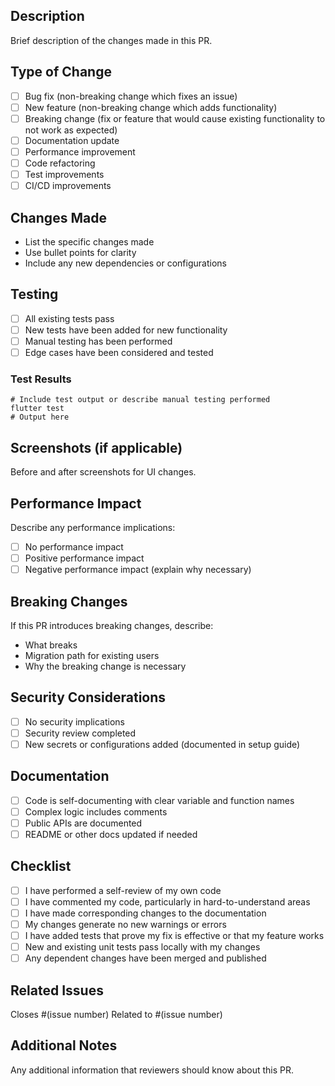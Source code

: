 ## Description
Brief description of the changes made in this PR.

## Type of Change
- [ ] Bug fix (non-breaking change which fixes an issue)
- [ ] New feature (non-breaking change which adds functionality)
- [ ] Breaking change (fix or feature that would cause existing functionality to not work as expected)
- [ ] Documentation update
- [ ] Performance improvement
- [ ] Code refactoring
- [ ] Test improvements
- [ ] CI/CD improvements

## Changes Made
- List the specific changes made
- Use bullet points for clarity
- Include any new dependencies or configurations

## Testing
- [ ] All existing tests pass
- [ ] New tests have been added for new functionality
- [ ] Manual testing has been performed
- [ ] Edge cases have been considered and tested

### Test Results
```
# Include test output or describe manual testing performed
flutter test
# Output here
```

## Screenshots (if applicable)
Before and after screenshots for UI changes.

## Performance Impact
Describe any performance implications:
- [ ] No performance impact
- [ ] Positive performance impact
- [ ] Negative performance impact (explain why necessary)

## Breaking Changes
If this PR introduces breaking changes, describe:
- What breaks
- Migration path for existing users
- Why the breaking change is necessary

## Security Considerations
- [ ] No security implications
- [ ] Security review completed
- [ ] New secrets or configurations added (documented in setup guide)

## Documentation
- [ ] Code is self-documenting with clear variable and function names
- [ ] Complex logic includes comments
- [ ] Public APIs are documented
- [ ] README or other docs updated if needed

## Checklist
- [ ] I have performed a self-review of my own code
- [ ] I have commented my code, particularly in hard-to-understand areas
- [ ] I have made corresponding changes to the documentation
- [ ] My changes generate no new warnings or errors
- [ ] I have added tests that prove my fix is effective or that my feature works
- [ ] New and existing unit tests pass locally with my changes
- [ ] Any dependent changes have been merged and published

## Related Issues
Closes #(issue number)
Related to #(issue number)

## Additional Notes
Any additional information that reviewers should know about this PR.
